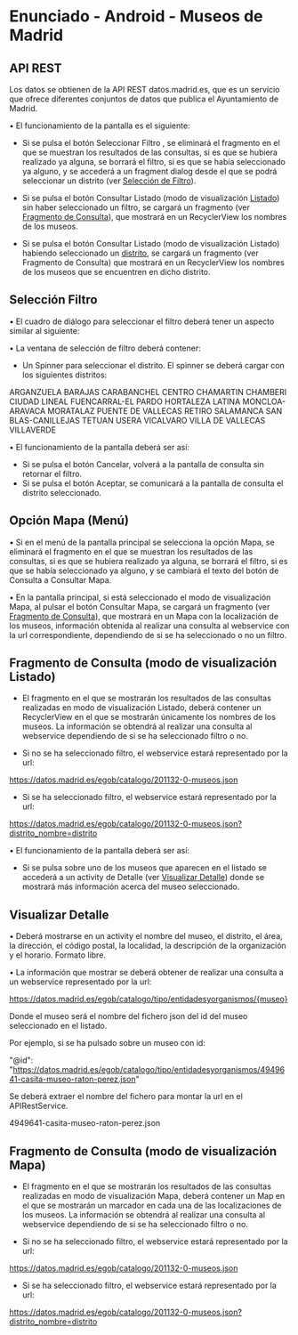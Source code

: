 # Enunciado - Android - Museos de Madrid

## API REST 

Los datos se obtienen de la API REST datos.madrid.es, que es un servicio que ofrece diferentes conjuntos de datos que publica el Ayuntamiento de Madrid. 


•	El funcionamiento de la pantalla es el siguiente:

-	Si se pulsa el botón Seleccionar Filtro , se eliminará el fragmento en el que se muestran los resultados de las consultas, si es que se hubiera realizado ya alguna, se borrará el filtro, si es que se había seleccionado ya alguno, y se accederá a un fragment dialog desde el que se podrá seleccionar un distrito (ver [Selección de Filtro](#selección-filtro)).

-	Si se pulsa el botón Consultar Listado (modo de visualización [Listado](#fragmento-de-consulta-modo-de-visualización-listado)) sin haber seleccionado un filtro, se cargará un fragmento (ver [Fragmento de Consulta](#fragmento-de-consulta-modo-de-visualización-listado)), que mostrará en un RecyclerView los nombres de los museos.

-	Si se pulsa el botón Consultar Listado (modo de visualización Listado) habiendo seleccionado un [distrito](#selección-filtro), se cargará un fragmento (ver Fragmento de Consulta) que mostrará en un RecyclerView los nombres de los museos que se encuentren en dicho distrito.


## Selección Filtro 

•	El cuadro de diálogo para seleccionar el filtro deberá tener un aspecto similar al siguiente: 

•	La ventana de selección de filtro deberá contener: 
-	Un Spinner para seleccionar el distrito. El spinner se deberá cargar con los siguientes distritos:

ARGANZUELA
BARAJAS
CARABANCHEL
CENTRO
CHAMARTIN
CHAMBERI
CIUDAD LINEAL
FUENCARRAL-EL PARDO
HORTALEZA
LATINA
MONCLOA-ARAVACA
MORATALAZ
PUENTE DE VALLECAS
RETIRO
SALAMANCA
SAN BLAS-CANILLEJAS
TETUAN
USERA
VICALVARO
VILLA DE VALLECAS
VILLAVERDE



•	El funcionamiento de la pantalla deberá ser así:

-	Si se pulsa el botón Cancelar, volverá a la pantalla de consulta sin retornar el filtro.
-	Si se pulsa el botón Aceptar, se comunicará a la pantalla de consulta el distrito seleccionado.





## Opción Mapa (Menú)

•	Si en el menú de la pantalla principal se selecciona la opción Mapa, se eliminará el fragmento en el que se muestran los resultados de las consultas, si es que se hubiera realizado ya alguna, se borrará el filtro, si es que se había seleccionado ya alguno, y se cambiará el texto del botón de Consulta a Consultar Mapa.

•	En la pantalla principal, si está seleccionado el modo de visualización Mapa, al pulsar el botón Consultar Mapa, se cargará un fragmento (ver [Fragmento de Consulta](#fragmento-de-consulta-modo-de-visualización-mapa)), que mostrará en un Mapa con la localización de los museos, información obtenida al realizar una consulta al webservice con la url correspondiente, dependiendo de si se ha seleccionado o no un filtro.



## Fragmento de Consulta (modo de visualización Listado)

-	El fragmento en el que se mostrarán los resultados de las consultas realizadas en modo de visualización Listado, deberá contener un RecyclerView en el que se mostrarán únicamente los nombres de los museos. La información se obtendrá al realizar una consulta al webservice dependiendo de si se ha seleccionado filtro o no.

-	Si no se ha seleccionado filtro, el webservice estará representado por la url:

https://datos.madrid.es/egob/catalogo/201132-0-museos.json

-	Si se ha seleccionado filtro, el webservice estará representado por la url:

https://datos.madrid.es/egob/catalogo/201132-0-museos.json?distrito_nombre=distrito


•	El funcionamiento de la pantalla deberá ser así:

-	Si se pulsa sobre uno de los museos que aparecen en el listado se accederá a un activity de Detalle (ver [Visualizar Detalle](#visualizar-detalle)) donde se mostrará más información acerca del museo seleccionado.

## Visualizar Detalle

•	Deberá mostrarse en un activity el nombre del museo, el distrito, el área, la dirección, el código postal, la localidad, la descripción de la organización y el horario. Formato libre.

•	La información que mostrar se deberá obtener de realizar una consulta a un webservice representado por la url:

https://datos.madrid.es/egob/catalogo/tipo/entidadesyorganismos/{museo}

Donde el museo será el nombre del fichero json del id del museo seleccionado en el listado.

Por ejemplo, si se ha pulsado sobre un museo con id:

"@id": "https://datos.madrid.es/egob/catalogo/tipo/entidadesyorganismos/4949641-casita-museo-raton-perez.json"
	
Se deberá extraer el nombre del fichero para montar la url en el APIRestService.

4949641-casita-museo-raton-perez.json


## Fragmento de Consulta (modo de visualización Mapa)

-	El fragmento en el que se mostrarán los resultados de las consultas realizadas en modo de visualización Mapa, deberá contener un Map en el que se mostrarán un marcador en cada una de las localizaciones de los museos. La información se obtendrá al realizar una consulta al webservice dependiendo de si se ha seleccionado filtro o no.

-	Si no se ha seleccionado filtro, el webservice estará representado por la url:

https://datos.madrid.es/egob/catalogo/201132-0-museos.json

-	Si se ha seleccionado filtro, el webservice estará representado por la url:

https://datos.madrid.es/egob/catalogo/201132-0-museos.json?distrito_nombre=distrito
